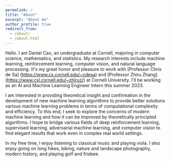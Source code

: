```yaml
---
permalink: /
title: "About"
excerpt: "About me"
author_profile: true
redirect_from: 
  - /about/
  - /about.html
---
```


Hello. I am Daniel Cao, an undergraduate at Cornell, majoring in computer science, mathematics, and statistics. My research interests include machine learning, reinforcement learning, computer vision, and natural language processing. It's my great honor and pleasure to work with [Professor Chris de Sa] (https://www.cs.cornell.edu/~cdesa) and [Professor Zhiru Zhang] (https://www.csl.cornell.edu/~zhiruz/) at Cornell University. I'll be working as an AI and Machine Learning Engineer Intern this summer 2023. 

I am interested in providing theoretical insight and confirmation in the development of new machine learning algorithms to provide better solutions various machine learning problems in terms of computational complexity and efficiency. To this end, I seek to explore the concerns of modern machine learning and how it can be improved by theoretically principled algorithms. I hope to bridge various fields of deep reinforcement learning, supervised learning, adversarial machine learning, and computer vision to find elegant results that work even in complex real world settings.

In my free time, I enjoy listening to classical music and playing viola. I also enjoy going on long hikes, biking, nature and landscape photography, modern history, and playing golf and frisbee. 

